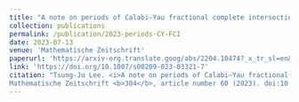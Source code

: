 ```yaml
---
title: "A note on periods of Calabi–Yau fractional complete intersections"
collection: publications
permalink: /publication/2023-periods-CY-FCI
date: 2023-07-13
venue: 'Mathematische Zeitschrift'
paperurl: 'https://arxiv-org.translate.goog/abs/2204.10474?_x_tr_sl=en&_x_tr_tl=zh-TW&_x_tr_hl=zh-TW&_x_tr_pto=sc'
link: 'https://doi.org/10.1007/s00209-023-03321-7'
citation: "Tsung-Ju Lee. <i>A note on periods of Calabi–Yau fractional complete intersections</i>. 
Mathematische Zeitschrift <b>304</b>, article number 60 (2023). doi:10.1007/s00209-023-03321-7"
---
```


